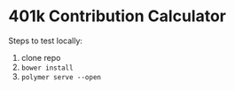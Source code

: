 # 401k Contribution Calculator

Steps to test locally:
1. clone repo
2. `bower install`
3. `polymer serve --open`
